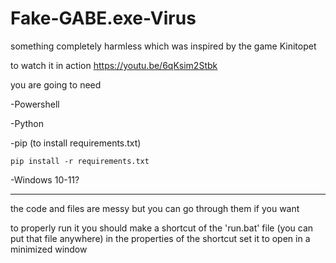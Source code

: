 # Fake-GABE.exe-Virus
something completely harmless which was inspired by the game Kinitopet

to watch it in action https://youtu.be/6qKsim2Stbk

you are going to need 

-Powershell

-Python

-pip (to install requirements.txt)

    pip install -r requirements.txt
    
    
-Windows 10-11?


----------------------
the code and files are messy but you can go through them if you want

to properly run it you should make a shortcut of the 'run.bat' file (you can put that file anywhere)
in the properties of the shortcut set it to open in a minimized window

